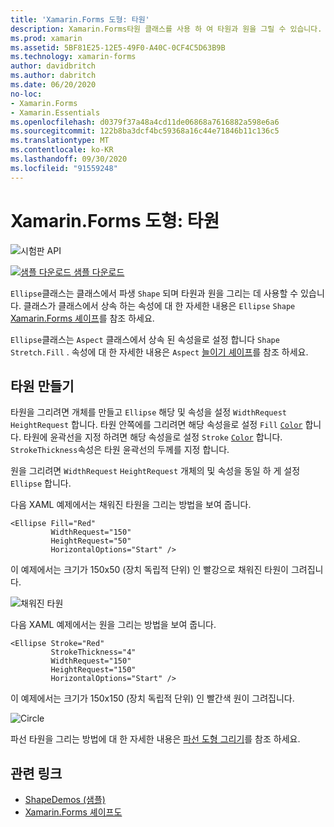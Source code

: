 ```yaml
---
title: 'Xamarin.Forms 도형: 타원'
description: Xamarin.Forms타원 클래스를 사용 하 여 타원과 원을 그릴 수 있습니다.
ms.prod: xamarin
ms.assetid: 5BF81E25-12E5-49F0-A40C-0CF4C5D63B9B
ms.technology: xamarin-forms
author: davidbritch
ms.author: dabritch
ms.date: 06/20/2020
no-loc:
- Xamarin.Forms
- Xamarin.Essentials
ms.openlocfilehash: d0379f37a48a4cd11de06868a7616882a598e6a6
ms.sourcegitcommit: 122b8ba3dcf4bc59368a16c44e71846b11c136c5
ms.translationtype: MT
ms.contentlocale: ko-KR
ms.lasthandoff: 09/30/2020
ms.locfileid: "91559248"
---
```

# <a name="no-locxamarinforms-shapes-ellipse"></a>Xamarin.Forms 도형: 타원

![시험판 API](~/media/shared/preview.png)

[![샘플 다운로드](~/media/shared/download.png) 샘플 다운로드](https://docs.microsoft.com/samples/xamarin/xamarin-forms-samples/userinterface-shapesdemos/)

`Ellipse`클래스는 클래스에서 파생 `Shape` 되며 타원과 원을 그리는 데 사용할 수 있습니다. 클래스가 클래스에서 상속 하는 속성에 대 한 자세한 내용은 `Ellipse` `Shape` [ Xamarin.Forms 셰이프](index.md)를 참조 하세요.

`Ellipse`클래스는 `Aspect` 클래스에서 상속 된 속성을로 설정 합니다 `Shape` `Stretch.Fill` . 속성에 대 한 자세한 내용은 `Aspect` [늘이기 셰이프](index.md#stretch-shapes)를 참조 하세요.

## <a name="create-an-ellipse"></a>타원 만들기

타원을 그리려면 개체를 만들고 `Ellipse` 해당 및 속성을 설정 `WidthRequest` `HeightRequest` 합니다. 타원 안쪽에를 그리려면 해당 속성을로 설정 `Fill` [`Color`](xref:Xamarin.Forms.Color) 합니다. 타원에 윤곽선을 지정 하려면 해당 속성을로 설정 `Stroke` [`Color`](xref:Xamarin.Forms.Color) 합니다. `StrokeThickness`속성은 타원 윤곽선의 두께를 지정 합니다.

원을 그리려면 `WidthRequest` `HeightRequest` 개체의 및 속성을 동일 하 게 설정 `Ellipse` 합니다.

다음 XAML 예제에서는 채워진 타원을 그리는 방법을 보여 줍니다.

```xaml
<Ellipse Fill="Red"
         WidthRequest="150"
         HeightRequest="50"
         HorizontalOptions="Start" />
```

이 예제에서는 크기가 150x50 (장치 독립적 단위) 인 빨강으로 채워진 타원이 그려집니다.

![채워진 타원](ellipse-images/filled.png "채워진 타원")

다음 XAML 예제에서는 원을 그리는 방법을 보여 줍니다.

```xaml
<Ellipse Stroke="Red"
         StrokeThickness="4"
         WidthRequest="150"
         HeightRequest="150"
         HorizontalOptions="Start" />
```

이 예제에서는 크기가 150x150 (장치 독립적 단위) 인 빨간색 원이 그려집니다.

![Circle](ellipse-images/circle.png "Circle")

파선 타원을 그리는 방법에 대 한 자세한 내용은 [파선 도형 그리기](index.md#draw-dashed-shapes)를 참조 하세요.

## <a name="related-links"></a>관련 링크

- [ShapeDemos (샘플)](/samples/xamarin/xamarin-forms-samples/userinterface-shapesdemos/)
- [Xamarin.Forms 셰이프도](index.md)